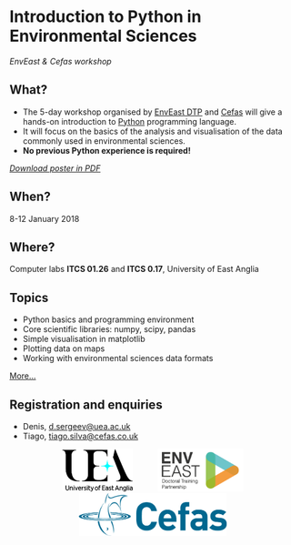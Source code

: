 # Introduction to Python in Environmental Sciences
*EnvEast & Cefas workshop*

## What?
* The 5-day workshop organised by [EnvEast DTP](http://www.enveast.ac.uk/) and [Cefas](http://www.cefas.co.uk/) will give a hands-on introduction to [Python](http://www.python.org/) programming language.
* It will focus on the basics of the analysis and visualisation of the data commonly used in environmental sciences.
* **No previous Python experience is required!**

*[Download poster in PDF](poster/poster.pdf)*

## When?
8-12 January 2018

## Where?
Computer labs **ITCS 01.26** and **ITCS 0.17**, University of East Anglia

## Topics
* Python basics and programming environment
* Core scientific libraries: numpy, scipy, pandas
* Simple visualisation in matplotlib
* Plotting data on maps
* Working with environmental sciences data formats

[More...](programme.md)

## Registration and enquiries
* Denis, [d.sergeev@uea.ac.uk](mailto:d.sergeev@uea.ac.uk)
* Tiago, [tiago.silva@cefas.co.uk](mailto:tiago.silva@cefas.co.uk)

<center>
<a href="http://www.uea.ac.uk"><img src="poster/uealogo.png" title="University of East Anglia" style="height:75px;" hspace="20"></a>
<a href="http://www.enveast.ac.uk"><img src="poster/enveast_logo.png" title="EnvEast DTP" style="height:75px;" hspace="20"></a>
<a href="http://www.cefas.co.uk"><img src="poster/cefas_logo.png" title="Cefas" style="height:75px;" hspace="20"></a>
</center>

